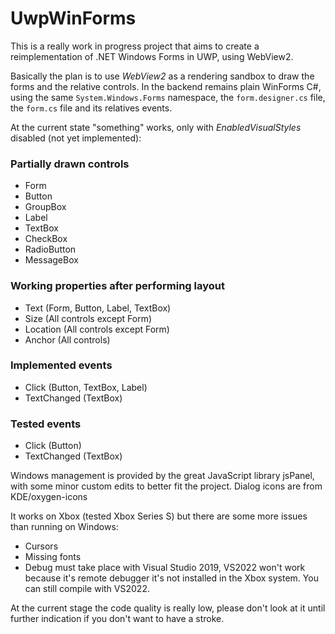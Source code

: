 
# UwpWinForms

This is a really work in progress project that aims to create a reimplementation of .NET Windows Forms in UWP, using WebView2.

Basically the plan is to use *WebView2* as a rendering sandbox to draw the forms and the relative controls. In the backend remains plain WinForms C#, using the same `System.Windows.Forms` namespace, the `form.designer.cs` file, the `form.cs` file and its relatives events.

At the current state "something" works, only with *EnabledVisualStyles* disabled (not yet implemented):

### Partially drawn controls
- Form
- Button
- GroupBox
- Label
- TextBox
- CheckBox
- RadioButton
- MessageBox

### Working properties after performing layout
- Text (Form, Button, Label, TextBox)
- Size (All controls except Form)
- Location (All controls except Form)
- Anchor (All controls)

### Implemented events
- Click (Button, TextBox, Label)
- TextChanged (TextBox)

### Tested events
- Click (Button)
- TextChanged (TextBox)

Windows management is provided by the great JavaScript library jsPanel, with some minor custom edits to better fit the project.
Dialog icons are from KDE/oxygen-icons

It works on Xbox (tested Xbox Series S) but there are some more issues than running on Windows:
- Cursors
- Missing fonts
- Debug must take place with Visual Studio 2019, VS2022 won't work because it's remote debugger it's not installed in the Xbox system. You can still compile with VS2022.

At the current stage the code quality is really low, please don't look at it until further indication if you don't want to have a stroke.
